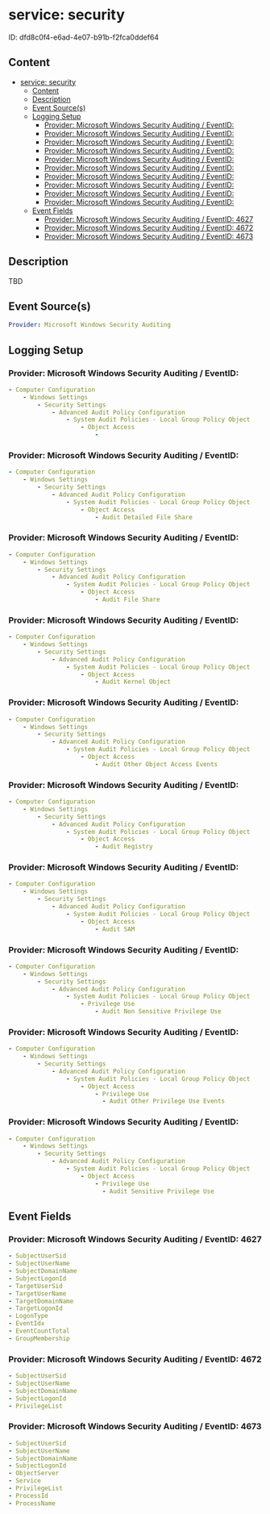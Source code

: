 # service: security

ID: dfd8c0f4-e6ad-4e07-b91b-f2fca0ddef64

## Content

- [service: security](#service-security)
  - [Content](#content)
  - [Description](#description)
  - [Event Source(s)](#event-sources)
  - [Logging Setup](#logging-setup)
    - [Provider: Microsoft Windows Security Auditing / EventID:](#provider-microsoft-windows-security-auditing--eventid)
    - [Provider: Microsoft Windows Security Auditing / EventID:](#provider-microsoft-windows-security-auditing--eventid-1)
    - [Provider: Microsoft Windows Security Auditing / EventID:](#provider-microsoft-windows-security-auditing--eventid-2)
    - [Provider: Microsoft Windows Security Auditing / EventID:](#provider-microsoft-windows-security-auditing--eventid-3)
    - [Provider: Microsoft Windows Security Auditing / EventID:](#provider-microsoft-windows-security-auditing--eventid-4)
    - [Provider: Microsoft Windows Security Auditing / EventID:](#provider-microsoft-windows-security-auditing--eventid-5)
    - [Provider: Microsoft Windows Security Auditing / EventID:](#provider-microsoft-windows-security-auditing--eventid-6)
    - [Provider: Microsoft Windows Security Auditing / EventID:](#provider-microsoft-windows-security-auditing--eventid-7)
    - [Provider: Microsoft Windows Security Auditing / EventID:](#provider-microsoft-windows-security-auditing--eventid-8)
    - [Provider: Microsoft Windows Security Auditing / EventID:](#provider-microsoft-windows-security-auditing--eventid-9)
  - [Event Fields](#event-fields)
    - [Provider: Microsoft Windows Security Auditing / EventID: 4627](#provider-microsoft-windows-security-auditing--eventid-4627)
    - [Provider: Microsoft Windows Security Auditing / EventID: 4672](#provider-microsoft-windows-security-auditing--eventid-4672)
    - [Provider: Microsoft Windows Security Auditing / EventID: 4673](#provider-microsoft-windows-security-auditing--eventid-4673)

## Description

TBD

## Event Source(s)

```yml
Provider: Microsoft Windows Security Auditing
```

## Logging Setup

### Provider: Microsoft Windows Security Auditing / EventID: 

```yml
- Computer Configuration
    - Windows Settings
        - Security Settings
            - Advanced Audit Policy Configuration
                - System Audit Policies - Local Group Policy Object
                    - Object Access
                        - 
```

### Provider: Microsoft Windows Security Auditing / EventID: 

```yml
- Computer Configuration
    - Windows Settings
        - Security Settings
            - Advanced Audit Policy Configuration
                - System Audit Policies - Local Group Policy Object
                    - Object Access
                        - Audit Detailed File Share
```

### Provider: Microsoft Windows Security Auditing / EventID: 

```yml
- Computer Configuration
    - Windows Settings
        - Security Settings
            - Advanced Audit Policy Configuration
                - System Audit Policies - Local Group Policy Object
                    - Object Access
                        - Audit File Share
```

### Provider: Microsoft Windows Security Auditing / EventID: 

```yml
- Computer Configuration
    - Windows Settings
        - Security Settings
            - Advanced Audit Policy Configuration
                - System Audit Policies - Local Group Policy Object
                    - Object Access
                        - Audit Kernel Object
```

### Provider: Microsoft Windows Security Auditing / EventID: 

```yml
- Computer Configuration
    - Windows Settings
        - Security Settings
            - Advanced Audit Policy Configuration
                - System Audit Policies - Local Group Policy Object
                    - Object Access
                        - Audit Other Object Access Events
```

### Provider: Microsoft Windows Security Auditing / EventID: 

```yml
- Computer Configuration
    - Windows Settings
        - Security Settings
            - Advanced Audit Policy Configuration
                - System Audit Policies - Local Group Policy Object
                    - Object Access
                        - Audit Registry
```

### Provider: Microsoft Windows Security Auditing / EventID: 

```yml
- Computer Configuration
    - Windows Settings
        - Security Settings
            - Advanced Audit Policy Configuration
                - System Audit Policies - Local Group Policy Object
                    - Object Access
                        - Audit SAM
```

### Provider: Microsoft Windows Security Auditing / EventID: 

```yml
- Computer Configuration
    - Windows Settings
        - Security Settings
            - Advanced Audit Policy Configuration
                - System Audit Policies - Local Group Policy Object
                    - Privilege Use
                        - Audit Non Sensitive Privilege Use
```

### Provider: Microsoft Windows Security Auditing / EventID: 

```yml
- Computer Configuration
    - Windows Settings
        - Security Settings
            - Advanced Audit Policy Configuration
                - System Audit Policies - Local Group Policy Object
                    - Object Access
                        - Privilege Use
                          - Audit Other Privilege Use Events
```

### Provider: Microsoft Windows Security Auditing / EventID: 

```yml
- Computer Configuration
    - Windows Settings
        - Security Settings
            - Advanced Audit Policy Configuration
                - System Audit Policies - Local Group Policy Object
                    - Object Access
                        - Privilege Use
                          - Audit Sensitive Privilege Use
```


## Event Fields

### Provider: Microsoft Windows Security Auditing / EventID: 4627

```yml
- SubjectUserSid
- SubjectUserName
- SubjectDomainName
- SubjectLogonId
- TargetUserSid
- TargetUserName
- TargetDomainName
- TargetLogonId
- LogonType
- EventIdx
- EventCountTotal
- GroupMembership
```

### Provider: Microsoft Windows Security Auditing / EventID: 4672

```yml
- SubjectUserSid
- SubjectUserName
- SubjectDomainName
- SubjectLogonId
- PrivilegeList
```

### Provider: Microsoft Windows Security Auditing / EventID: 4673

```yml
- SubjectUserSid
- SubjectUserName
- SubjectDomainName
- SubjectLogonId
- ObjectServer
- Service
- PrivilegeList
- ProcessId
- ProcessName
```

